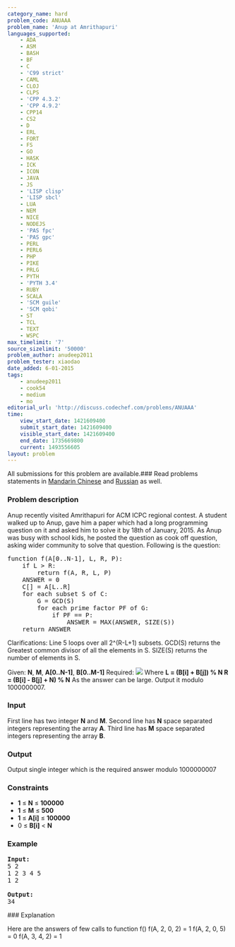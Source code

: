 ```yaml
---
category_name: hard
problem_code: ANUAAA
problem_name: 'Anup at Amrithapuri'
languages_supported:
    - ADA
    - ASM
    - BASH
    - BF
    - C
    - 'C99 strict'
    - CAML
    - CLOJ
    - CLPS
    - 'CPP 4.3.2'
    - 'CPP 4.9.2'
    - CPP14
    - CS2
    - D
    - ERL
    - FORT
    - FS
    - GO
    - HASK
    - ICK
    - ICON
    - JAVA
    - JS
    - 'LISP clisp'
    - 'LISP sbcl'
    - LUA
    - NEM
    - NICE
    - NODEJS
    - 'PAS fpc'
    - 'PAS gpc'
    - PERL
    - PERL6
    - PHP
    - PIKE
    - PRLG
    - PYTH
    - 'PYTH 3.4'
    - RUBY
    - SCALA
    - 'SCM guile'
    - 'SCM qobi'
    - ST
    - TCL
    - TEXT
    - WSPC
max_timelimit: '7'
source_sizelimit: '50000'
problem_author: anudeep2011
problem_tester: xiaodao
date_added: 6-01-2015
tags:
    - anudeep2011
    - cook54
    - medium
    - mo
editorial_url: 'http://discuss.codechef.com/problems/ANUAAA'
time:
    view_start_date: 1421609400
    submit_start_date: 1421609400
    visible_start_date: 1421609400
    end_date: 1735669800
    current: 1493556605
layout: problem
---
```

All submissions for this problem are available.###  Read problems statements in [Mandarin Chinese](http://www.codechef.com/download/translated/COOK54/mandarin/ANUAAA.pdf) and [Russian](http://www.codechef.com/download/translated/COOK54/russian/ANUAAA.pdf) as well.

### Problem description

Anup recently visited Amrithapuri for ACM ICPC regional contest. A student walked up to Anup, gave him a paper which had a long programming question on it and asked him to solve it by 18th of January, 2015. As Anup was busy with school kids, he posted the question as cook off question, asking wider community to solve that question. Following is the question:

<pre>
function f(A[0..N-1], L, R, P):
	if L > R:
		return f(A, R, L, P)
	ANSWER = 0
	C[] = A[L..R]
	for each subset S of C:
		G = GCD(S)
		for each prime factor PF of G:
			if PF == P:
				ANSWER = MAX(ANSWER, SIZE(S))
	return ANSWER
</pre>
Clarifications:
Line 5 loops over all 2^(R-L+1) subsets.
GCD(S) returns the Greatest common divisor of all the elements in S.
SIZE(S) returns the number of elements in S.


Given: **N**, **M**, **A\[0..N-1\]**, **B\[0..M-1\]**
Required: 
![](http://www.codechef.com/download/COOK54/ANUAAA_1.gif)
Where **L = (B\[i\] + B\[j\]) % N
R = (B\[i\] - B\[j\] + N) % N**
As the answer can be large. Output it modulo 1000000007.

### Input

First line has two integer **N** and **M**. Second line has **N** space separated integers representing the array **A**. Third line has **M** space separated integers representing the array **B**.

### Output

Output single integer which is the required answer modulo 1000000007

### Constraints

- **1** ≤ **N** ≤ **100000**
- **1** ≤ **M** ≤ **500**
- **1** ≤ **A\[i\]** ≤ **100000**
- 0 ≤ **B\[i\]** < **N**

### Example

<pre><b>Input:</b>
5 2
1 2 3 4 5
1 2

<b>Output:</b>
34
</pre>### Explanation

Here are the answers of few calls to function f()
f(A, 2, 0, 2) = 1
f(A, 2, 0, 5) = 0
f(A, 3, 4, 2) = 1
